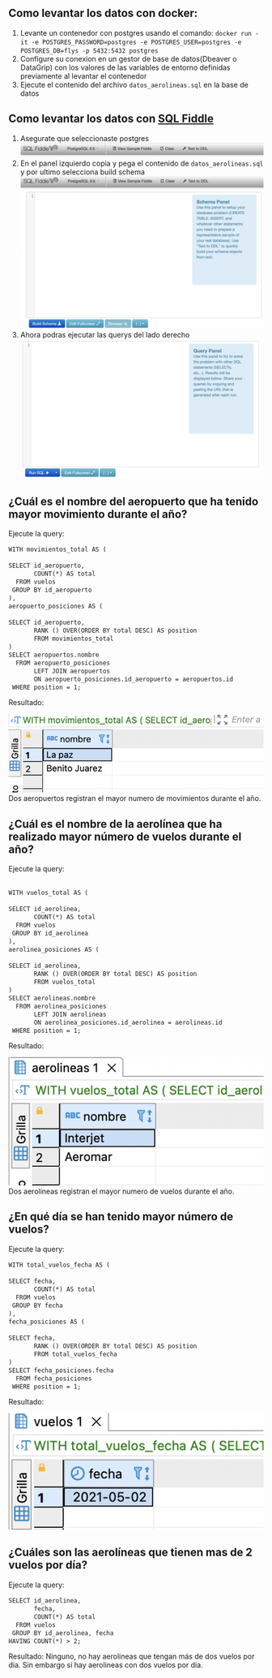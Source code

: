 ## Como levantar los datos con docker:

1. Levante un contenedor con postgres usando el comando: `docker run -it -e POSTGRES_PASSWORD=postgres -e POSTGRES_USER=postgres -e POSTGRES_DB=flys -p 5432:5432 postgres`
2. Configure su conexion en un gestor de base de datos(Dbeaver o DataGrip) con los valores de las variables de entorno definidas previamente al levantar el contenedor
3. Ejecute el contenido del archivo `datos_aerolineas.sql` en la base de datos

## Como levantar los datos con [SQL Fiddle](https://ejemplo.com/)

1. Asegurate que seleccionaste postgres ![Selecciona Postgres](images/selecciona_postgres.png)
2. En el panel izquierdo copia y pega el contenido de `datos_aerolineas.sql` y por ultimo selecciona build schema
![Schema Panel](images/panel_izquierdo.png)
1. Ahora podras ejecutar las querys del lado derecho
   ![Query Panel](images/query_panel.png)

## ¿Cuál es el nombre del aeropuerto que ha tenido mayor movimiento durante el año?

Ejecute la query:
```
WITH movimientos_total AS (

SELECT id_aeropuerto, 
       COUNT(*) AS total
  FROM vuelos
 GROUP BY id_aeropuerto
),
aeropuerto_posiciones AS (

SELECT id_aeropuerto, 
       RANK () OVER(ORDER BY total DESC) AS position
       FROM movimientos_total
)
SELECT aeropuertos.nombre
  FROM aeropuerto_posiciones
       LEFT JOIN aeropuertos
       ON aeropuerto_posiciones.id_aeropuerto = aeropuertos.id
 WHERE position = 1;
```

Resultado:

![Resultado más movimiento en aeropuertos](images/aeropuerto_mas_movimiento.png)
Dos aeropuertos registran el mayor numero de movimientos durante el año.

## ¿Cuál es el nombre de la aerolínea que ha realizado mayor número de vuelos durante el año?

Ejecute la query:
```

WITH vuelos_total AS (

SELECT id_aerolinea, 
       COUNT(*) AS total
  FROM vuelos
 GROUP BY id_aerolinea
),
aerolinea_posiciones AS (

SELECT id_aerolinea, 
       RANK () OVER(ORDER BY total DESC) AS position
       FROM vuelos_total
)
SELECT aerolineas.nombre
  FROM aerolinea_posiciones
       LEFT JOIN aerolineas
       ON aerolinea_posiciones.id_aerolinea = aerolineas.id
 WHERE position = 1;
```

Resultado:

![Resultado mayor numero de vuelos](images/aerolinea_mas_vuelos.png)
Dos aerolineas registran el mayor numero de vuelos durante el año.

## ¿En qué día se han tenido mayor número de vuelos?

Ejecute la query: 
```
WITH total_vuelos_fecha AS (

SELECT fecha, 
       COUNT(*) AS total
  FROM vuelos
 GROUP BY fecha
),
fecha_posiciones AS (

SELECT fecha, 
       RANK () OVER(ORDER BY total DESC) AS position
       FROM total_vuelos_fecha
)
SELECT fecha_posiciones.fecha
  FROM fecha_posiciones
 WHERE position = 1;
```

Resultado:

![Resultado dia con más vuelos](images/dia_mas_vuelos.png)

## ¿Cuáles son las aerolíneas que tienen mas de 2 vuelos por día?

Ejecute la query:
```
SELECT id_aerolinea, 
       fecha,
       COUNT(*) AS total
  FROM vuelos
 GROUP BY id_aerolinea, fecha
HAVING COUNT(*) > 2;
```

Resultado: Ninguno, no hay aerolineas que tengan más de dos vuelos por dia. Sin embargo si hay aerolineas con dos vuelos por dia.